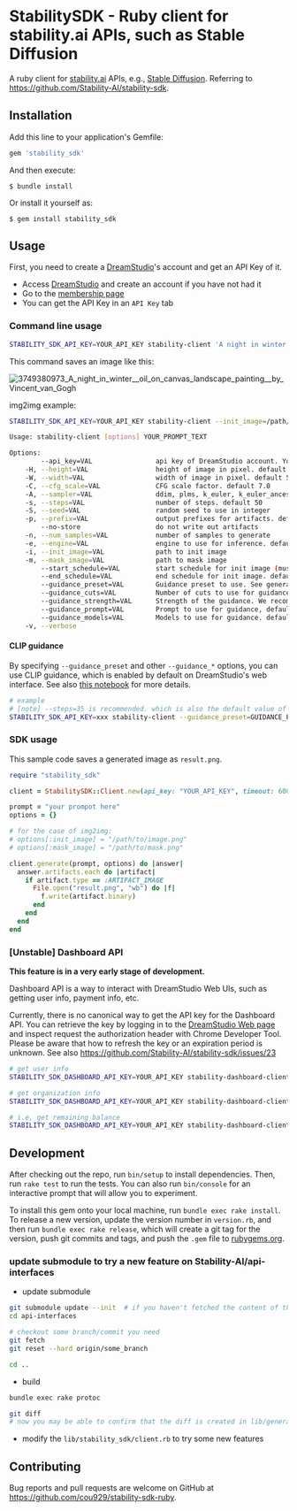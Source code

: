 # StabilitySDK - Ruby client for stability.ai APIs, such as Stable Diffusion

A ruby client for [stability.ai](https://stability.ai/) APIs, e.g., [Stable Diffusion](https://stability.ai/blog/stable-diffusion-public-release). Referring to https://github.com/Stability-AI/stability-sdk.

## Installation

Add this line to your application's Gemfile:

```ruby
gem 'stability_sdk'
```

And then execute:

    $ bundle install

Or install it yourself as:

    $ gem install stability_sdk

## Usage
First, you need to create a [DreamStudio](https://beta.dreamstudio.ai/home)'s account and get an API Key of it.

- Access [DreamStudio](https://beta.dreamstudio.ai/dream) and create an account if you have not had it
- Go to the [membership page](https://beta.dreamstudio.ai/membership)
- You can get the API Key in an `API Key` tab

### Command line usage

```sh
STABILITY_SDK_API_KEY=YOUR_API_KEY stability-client 'A night in winter, oil-on-canvas landscape painting, by Vincent van Gogh'
```

This command saves an image like this:

![3749380973_A_night_in_winter__oil_on_canvas_landscape_painting__by_Vincent_van_Gogh](https://user-images.githubusercontent.com/25668/188884116-0b03494b-0b34-49de-bbbc-89fbc2f6029d.png)

img2img example:

```sh
STABILITY_SDK_API_KEY=YOUR_API_KEY stability-client --init_image=/path/to/image.png --mask_image=/path/to/mask.png 'your prompt'
```


```sh
Usage: stability-client [options] YOUR_PROMPT_TEXT

Options:
        --api_key=VAL                api key of DreamStudio account. You can also specify by a STABILITY_SDK_API_KEY environment variable
    -H, --height=VAL                 height of image in pixel. default 512
    -W, --width=VAL                  width of image in pixel. default 512
    -C, --cfg_scale=VAL              CFG scale factor. default 7.0
    -A, --sampler=VAL                ddim, plms, k_euler, k_euler_ancestral, k_heun, k_dpm_2, k_dpm_2_ancestral, k_lms. default k_lms
    -s, --steps=VAL                  number of steps. default 50
    -S, --seed=VAL                   random seed to use in integer
    -p, --prefix=VAL                 output prefixes for artifacts. default `generation`
        --no-store                   do not write out artifacts
    -n, --num_samples=VAL            number of samples to generate
    -e, --engine=VAL                 engine to use for inference. default `stable-diffusion-v1`
    -i, --init_image=VAL             path to init image
    -m, --mask_image=VAL             path to mask image
        --start_schedule=VAL         start schedule for init image (must be greater than 0, 1 is full strength text prompt, no trace of image). default 1.0
        --end_schedule=VAL           end schedule for init image. default 0.01
        --guidance_preset=VAL        Guidance preset to use. See generation.GuidancePreset for supported values. default `GUIDANCE_PRESET_NONE`
        --guidance_cuts=VAL          Number of cuts to use for guidance. default 0
        --guidance_strength=VAL      Strength of the guidance. We recommend values in range [0.0,1.0]. A good default is 0.25. default nil
        --guidance_prompt=VAL        Prompt to use for guidance, defaults to `YOUR_PROMPT_TEXT` argument (above) if not specified.
        --guidance_models=VAL        Models to use for guidance. default nil
    -v, --verbose
```

#### CLIP guidance

By specifying `--guidance_preset` and other `--guidance_*` options, you can use CLIP guidance, which is enabled by default on DreamStudio's web interface.
See also [this notebook](https://github.com/Stability-AI/stability-sdk/blob/c04381f960008f37c7392467cfaabfdf8f763e6a/nbs/demo_colab.ipynb) for more details.

```sh
# example
# [note] --steps=35 is recommended. which is also the default value of the web interface
STABILITY_SDK_API_KEY=xxx stability-client --guidance_preset=GUIDANCE_PRESET_FAST_BLUE --guidance_strength=0.25 --steps=35 --sampler=k_dpm_2_ancestral "A dream of a distant galaxy, by Caspar David Friedrich, matte painting trending on artstation HQ"
```

### SDK usage

This sample code saves a generated image as `result.png`.

```ruby
require "stability_sdk"

client = StabilitySDK::Client.new(api_key: "YOUR_API_KEY", timeout: 600)

prompt = "your prompot here"
options = {}

# for the case of img2img:
# options[:init_image] = "/path/to/image.png"
# options[:mask_image] = "/path/to/mask.png"

client.generate(prompt, options) do |answer|
  answer.artifacts.each do |artifact|
    if artifact.type == :ARTIFACT_IMAGE
      File.open("result.png", "wb") do |f|
        f.write(artifact.binary)
      end
    end
  end
end
```

### [Unstable] Dashboard API

**This feature is in a very early stage of development.**

Dashboard API is a way to interact with DreamStudio Web UIs, such as getting user info, payment info, etc.

Currently, there is no canonical way to get the API key for the Dashboard API. You can retrieve the key by logging in to the [DreamStudio Web page](https://beta.dreamstudio.ai/dream) and inspect request the authorization header with Chrome Developer Tool. Please be aware that how to refresh the key or an expiration period is unknown. See also https://github.com/Stability-AI/stability-sdk/issues/23

```sh
# get user info
STABILITY_SDK_DASHBOARD_API_KEY=YOUR_API_KEY stability-dashboard-client-unstable get_me

# get organization info
STABILITY_SDK_DASHBOARD_API_KEY=YOUR_API_KEY stability-dashboard-client-unstable get_organization

# i.e, get remaining balance
STABILITY_SDK_DASHBOARD_API_KEY=YOUR_API_KEY stability-dashboard-client-unstable get_organization | jq .paymentInfo.balance
```

## Development

After checking out the repo, run `bin/setup` to install dependencies. Then, run `rake test` to run the tests. You can also run `bin/console` for an interactive prompt that will allow you to experiment.

To install this gem onto your local machine, run `bundle exec rake install`. To release a new version, update the version number in `version.rb`, and then run `bundle exec rake release`, which will create a git tag for the version, push git commits and tags, and push the `.gem` file to [rubygems.org](https://rubygems.org).

### update submodule to try a new feature on Stability-AI/api-interfaces

- update submodule

```sh
git submodule update --init  # if you haven't fetched the content of the submodule yet
cd api-interfaces

# checkout some branch/commit you need
git fetch
git reset --hard origin/some_branch

cd ..
```

- build

```sh
bundle exec rake protoc

git diff
# now you may be able to confirm that the diff is created in lib/generation_pb.rb
```

- modify the `lib/stability_sdk/client.rb` to try some new features

## Contributing

Bug reports and pull requests are welcome on GitHub at https://github.com/cou929/stability-sdk-ruby.
